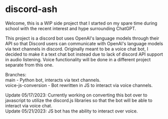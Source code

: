 # discord-ash
Welcome, this is a WIP side project that I started on my spare time during school with the recent interest and hype surrounding ChatGPT. 

This project is a discord bot uses OpenAI's language models through their API so that Discord users can communicate with OpenAI's language models via text channels in discord. Originally meant to be a voice chat bot, I decided to make it a text chat bot instead due to lack of discord API support in audio listening. Voice functionality will be done in a different project separate from this one.

Branches:<br>
main - Python bot, interacts via text channels. <br>
voice-js-conversion - Bot rewritten in JS to interact via voice channels.

Update 05/17/2023: Currently working on converting this bot over to javascript to utilize the discord.js libraries so that the bot will be able to interact via voice chat.<br>
Update 05/21/2023: JS bot has the ability to interact over voice. 
